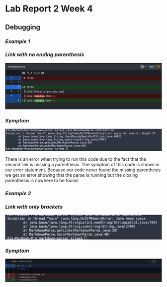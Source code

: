 # Lab Report 2 Week 4
## Debugging

### _Example 1_
### _Link with no ending parenthesis_
![image](images/file1.png)

### _Symptom_
![image](images/error1.png)

There is an error when trying to run this code due to the fact that the second link is missing a parenthesis. The symptom of this code is shown in our error statement. Because our code never found the missing parenthesis we get an error showing that the parse is running but the closing parenthesis is nowhere to be found.

### _Example 2_
### _Link with only brackets_
![image](images/file2.png)

### _Symptom_
![image](images/error2.png)